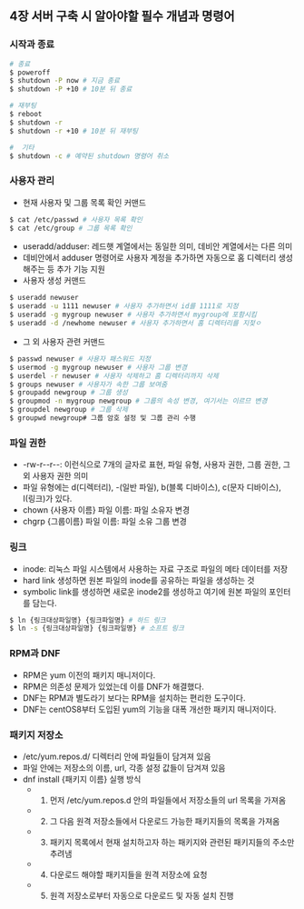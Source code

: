 ## 4장 서버 구축 시 알아야할 필수 개념과 명령어
### 시작과 종료
```bash
# 종료
$ poweroff
$ shutdown -P now # 지금 종료
$ shutdown -P +10 # 10분 뒤 종료

# 재부팅
$ reboot
$ shutdown -r
$ shutdown -r +10 # 10분 뒤 재부팅

#  기타
$ shutdown -c # 예약된 shutdown 명령어 취소
```

### 사용자 관리
- 현재 사용자 및 그룹 목록 확인 커맨드
```bash
$ cat /etc/passwd # 사용자 목록 확인
$ cat /etc/group # 그룹 목록 확인
```
- useradd/adduser: 레드햇 계열에서는 동일한 의미, 데비안 계열에서는 다른 의미
- 데비안에서 adduser 명령어로 사용자 계정을 추가하면 자동으로 홈 디렉터리 생성해주는 등 추가 기능 지원
- 사용자 생성 커맨드
```bash
$ useradd newuser
$ useradd -u 1111 newuser # 사용자 추가하면서 id를 1111로 지정
$ useradd -g mygroup newuser # 사용자 추가하면서 mygroup에 포함시킴
$ useradd -d /newhome newuser # 사용자 추가하면서 홈 디렉터리를 지젖ㅇ
```
- 그 외 사용자 관련 커맨드
```bash
$ passwd newuser # 사용자 패스워드 지정
$ usermod -g mygroup newuser # 사용자 그룹 변경
$ userdel -r newuser # 사용자 삭제하고 홈 디렉터리까지 삭제
$ groups newuser # 사용자가 속한 그룹 보여줌
$ groupadd newgroup # 그룹 생성
$ groupmod -n mygroup newgroup # 그룹의 속성 변경, 여기서는 이르므 변경
$ groupdel newgroup # 그룹 삭제
$ groupwd newgroup# 그룹 암호 설정 및 그룹 관리 수행
```

### 파일 권한
- -rw-r--r--: 이런식으로 7개의 글자로 표현, 파일 유형, 사용자 권한, 그룹 권한, 그 외 사용자 권한 의미
- 파일 유형에는 d(디렉터리), -(일반 파일), b(블록 디바이스), c(문자 디바이스), I(링크)가 있다.
- chown {사용자 이름} 파일 이름: 파일 소유자 변경
- chgrp {그룹이름} 파일 이름: 파일 소유 그룹 변경

### 링크
- inode: 리눅스 파일 시스템에서 사용하는 자료 구조로 파일의 메타 데이터를 저장
- hard link 생성하면 원본 파일의 inode를 공유하는 파일을 생성하는 것
- symbolic link를 생성하면 새로운 inode2를 생성하고 여기에 원본 파일의 포인터를 담는다.
```bash
$ ln {링크대상파일명} {링크파일명} # 하드 링크
$ ln -s {링크대상파일명} {링크파일명} # 소프트 링크
```

### RPM과 DNF
- RPM은 yum 이전의 패키지 매니저이다.
- RPM은 의존성 문제가 있었는데 이를 DNF가 해결했다.
- DNF는 RPM과 별도라기 보다는 RPM을 설치하는 편리한 도구이다.
- DNF는 centOS8부터 도입된 yum의 기능을 대폭 개선한 패키지 매니저이다.

### 패키지 저장소
- /etc/yum.repos.d/ 디렉터리 안에 파일들이 담겨져 있음
- 파일 안에는 저장소의 이름, url, 각종 설정 값들이 담겨져 있음
- dnf install {패키지 이름} 실행 방식
  - 1. 먼저 /etc/yum.repos.d 안의 파일들에서 저장소들의 url 목록을 가져옴
  - 2. 그 다음 원격 저장소들에서 다운로드 가능한 패키지들의 목록을 가져옴
  - 3. 패키지 목록에서 현재 설치하고자 하는 패키지와 관련된 패키지들의 주소만 추려냄
  - 4. 다운로드 해야할 패키지들을 원격 저장소에 요청
  - 5. 원격 저장소로부터 자동으로 다운로드 및 자동 설치 진행
